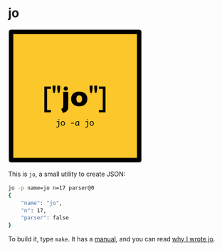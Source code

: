 # jo

![jo logo](jo-logo.png)

This is `jo`, a small utility to create JSON:

```bash
jo -p name=jo n=17 parser@0
{
    "name": "jo",
    "n": 17,
    "parser": false
}
```

To build it, type `make`. It has a [manual](jo.md), and you can read [why I wrote jo](http://jpmens.net/2016/03/05/a-shell-command-to-create-json-jo/).


